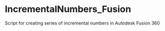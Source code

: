 # IncrementalNumbers_Fusion
Script for creating series of incremental numbers in Autodesk Fusion 360
